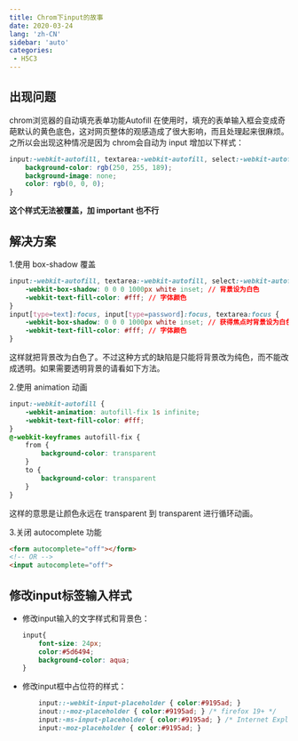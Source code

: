 ```yaml
---
title: Chrom下input的故事
date: 2020-03-24
lang: 'zh-CN'
sidebar: 'auto'
categories:
 - H5C3
---
```



## 出现问题

chrom浏览器的自动填充表单功能Autofill 在使用时，填充的表单输入框会变成奇葩默认的黄色底色，这对网页整体的观感造成了很大影响，而且处理起来很麻烦。 之所以会出现这种情况是因为 chrom会自动为 input 增加以下样式： 

```css
input:-webkit-autofill, textarea:-webkit-autofill, select:-webkit-autofill {
	background-color: rgb(250, 255, 189);
	background-image: none;
	color: rgb(0, 0, 0);
}
```

**这个样式无法被覆盖，加 important 也不行**

## 解决方案

 1.使用 box-shadow 覆盖 

```css
input:-webkit-autofill, textarea:-webkit-autofill, select:-webkit-autofill {
	-webkit-box-shadow: 0 0 0 1000px white inset; // 背景设为白色
	-webkit-text-fill-color: #fff; // 字体颜色
}
input[type=text]:focus, input[type=password]:focus, textarea:focus {
	-webkit-box-shadow: 0 0 0 1000px white inset; // 获得焦点时背景设为白色
	-webkit-text-fill-color: #fff; // 字体颜色
}
```

这样就把背景改为白色了。不过这种方式的缺陷是只能将背景改为纯色，而不能改成透明。如果需要透明背景的请看如下方法。



 2.使用 animation 动画  

```css
input:-webkit-autofill {
	-webkit-animation: autofill-fix 1s infinite;
	-webkit-text-fill-color: #fff;
}
@-webkit-keyframes autofill-fix {
	from {
		background-color: transparent
	}
	to {
		background-color: transparent
	}
}
```

这样的意思是让颜色永远在 transparent 到 transparent 进行循环动画。

 3.关闭 autocomplete 功能  

```html
<form autocomplete="off"></form>
<!-- OR -->
<input autocomplete="off">
```



## 修改input标签输入样式

- 修改input输入的文字样式和背景色： 

  ```css
  input{
      font-size: 24px;
      color:#5d6494;
      background-color: aqua;
  }
  ```

- 修改input框中占位符的样式： 

  ```css
      input::-webkit-input-placeholder { color:#9195ad; }
      inout::-moz-placeholder { color:#9195ad; } /* firefox 19+ */
      input:-ms-input-placeholder { color:#9195ad; } /* Internet Explorer 10+ */
      input:-moz-placeholder { color:#9195ad; }
  ```

  